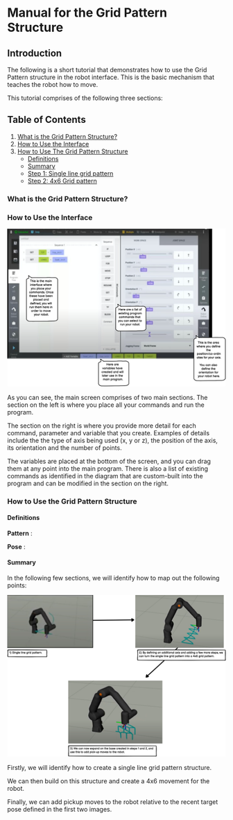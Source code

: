 # Manual for the Grid Pattern Structure

## Introduction

The following is a short tutorial that demonstrates how to use the Grid Pattern structure in the robot interface. This is the basic mechanism that teaches the robot how to move.

This tutorial comprises of the following three sections:

## Table of Contents
1. [What is the Grid Pattern Structure?](#what-is-the-grid-pattern-structure)
2. [How to Use the Interface](#how-to-use-the-interface)
3. [How to Use The Grid Pattern Structure](#how-to-use-the-grid-pattern-structure)
    - [Definitions](#definitions)
    - [Summary](#summary)
    - [Step 1: Single line grid pattern](#step-1:-single-line-grid-pattern)
    - [Step 2: 4x6 Grid pattern](#step-2:-4x6-grid-pattern)
    

### What is the Grid Pattern Structure?


### How to Use the Interface

![interface](images/interface-diagram.png)

As you can see, the main screen comprises of two main sections. The section on the left is where you place all your commands and run the program.

The section on the right is where you provide more detail for each command, parameter and variable that you create. Examples of details include the the type of axis being used (x, y or z), the position of the axis, its orientation and the number of points.

The variables are placed at the bottom of the screen, and you can drag them at any point into the main program. There is also a list of existing commands as identified in the diagram that are custom-built into the program and can be modified in the section on the right.

### How to Use the Grid Pattern Structure

#### Definitions

**Pattern** : 

**Pose** :

#### Summary

In the following few sections, we will identify how to map out the following points:

![robotmoves](images/robot-moves.png)

Firstly, we will identify how to create a single line grid pattern structure.

We can then build on this structure and create a 4x6 movement for the robot.

Finally, we can add pickup moves to the robot relative to the recent target pose defined in the first two images.







